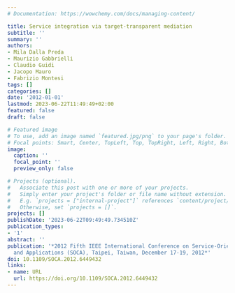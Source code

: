 ```yaml
---
# Documentation: https://wowchemy.com/docs/managing-content/

title: Service integration via target-transparent mediation
subtitle: ''
summary: ''
authors:
- Mila Dalla Preda
- Maurizio Gabbrielli
- Claudio Guidi
- Jacopo Mauro
- Fabrizio Montesi
tags: []
categories: []
date: '2012-01-01'
lastmod: 2023-06-22T11:49:49+02:00
featured: false
draft: false

# Featured image
# To use, add an image named `featured.jpg/png` to your page's folder.
# Focal points: Smart, Center, TopLeft, Top, TopRight, Left, Right, BottomLeft, Bottom, BottomRight.
image:
  caption: ''
  focal_point: ''
  preview_only: false

# Projects (optional).
#   Associate this post with one or more of your projects.
#   Simply enter your project's folder or file name without extension.
#   E.g. `projects = ["internal-project"]` references `content/project/deep-learning/index.md`.
#   Otherwise, set `projects = []`.
projects: []
publishDate: '2023-06-22T09:49:49.734510Z'
publication_types:
- '1'
abstract: ''
publication: '*2012 Fifth IEEE International Conference on Service-Oriented Computing
  and Applications (SOCA), Taipei, Taiwan, December 17-19, 2012*'
doi: 10.1109/SOCA.2012.6449432
links:
- name: URL
  url: https://doi.org/10.1109/SOCA.2012.6449432
---
```

